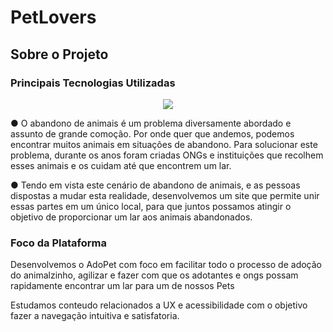 # PetLovers

<h2>Sobre o Projeto</h2>

<h3> Principais Tecnologias Utilizadas </h3>
<a href="https://github.com/tandpfun/skill-icons/raw/main/icons/Angular-Dark.svg"></a>

<div>
  <p align="center">
  <a href="https://skillicons.dev">
    <img src="https://skillicons.dev/icons?i=git,typescript,html,css" />
  </a>
</p>
</div>

<p>
  ●	O abandono de animais é um problema diversamente abordado e  assunto de grande comoção. Por onde quer que andemos,  podemos encontrar muitos animais em situações de abandono.  Para solucionar este problema, durante os anos foram criadas  ONGs e instituições que recolhem esses animais e os cuidam até  que encontrem um lar.
  
  ●	Tendo em vista este cenário de abandono de animais, e as pessoas  dispostas a mudar esta realidade, desenvolvemos um site que  permite unir essas partes em um único local, para que     juntos  possamos atingir o objetivo de proporcionar um lar aos animais  abandonados.

</p>

<h3> Foco da Plataforma </h3>
<p>Desenvolvemos o AdoPet com foco em facilitar todo o processo de adoção do animalzinho, agilizar e fazer com que os adotantes e ongs possam rapidamente encontrar um lar para um de nossos Pets</p>

<p>Estudamos conteudo relacionados a UX e acessibilidade com o objetivo fazer a navegação intuitiva e satisfatoria. </p>


